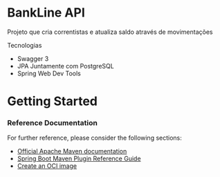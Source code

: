 # BankLine API

Projeto que cria correntistas e atualiza saldo através de movimentações

Tecnologias

- Swagger 3
- JPA Juntamente com PostgreSQL
- Spring Web Dev Tools

# Getting Started

### Reference Documentation
For further reference, please consider the following sections:

* [Official Apache Maven documentation](https://maven.apache.org/guides/index.html)
* [Spring Boot Maven Plugin Reference Guide](https://docs.spring.io/spring-boot/docs/2.6.7/maven-plugin/reference/html/)
* [Create an OCI image](https://docs.spring.io/spring-boot/docs/2.6.7/maven-plugin/reference/html/#build-image)

